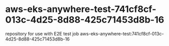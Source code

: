 # aws-eks-anywhere-test-741cf8cf-013c-4d25-8d88-425c71453d8b-16
repository for use with E2E test job aws-eks-anywhere-test:741cf8cf-013c-4d25-8d88-425c71453d8b-16

